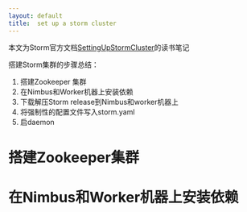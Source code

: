 ```yaml
---
layout: default
title:  set up a storm cluster
---
```


本文为Storm官方文档[SettingUpStormCluster](http://storm.incubator.apache.org/documentation/Setting-up-a-Storm-cluster.html)的读书笔记

搭建Storm集群的步骤总结：

1. 搭建Zookeeper 集群
2. 在Nimbus和Worker机器上安装依赖
3. 下载解压Storm release到Nimbus和worker机器上
4. 将强制性的配置文件写入storm.yaml
5. 启daemon

# 搭建Zookeeper集群

# 在Nimbus和Worker机器上安装依赖

# 